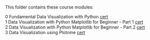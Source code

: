 This folder contains these course modules:<br>

0 Fundamental Data Visualization with Python <a href="https://academy.dqlab.id/certificate/pdf/DQLABINTP1VHAORJ">cert</a> <br>
1 Data Visualization with Python Matplotlib for Beginner - Part 1 <a href="https://academy.dqlab.id/certificate/pdf/DQLABDTWP1OJQCKT">cert</a> <br>
2 Data Visualization with Python Matplotlib for Beginner - Part 2 <a href="https://academy.dqlab.id/certificate/pdf/DQLABDTWP1OJQCKT">cert</a> <br>
3 Data Visualization using Plotnine
 <a href="https://academy.dqlab.id/certificate/pdf/DQLABDVPP9SNFNBG">cert</a> <br>